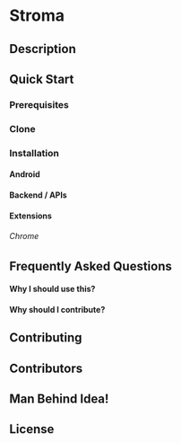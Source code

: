 # Stroma


## Description



## Quick Start

  
 ### Prerequisites  
       
 
 ### Clone

  
 ### Installation
  
  #### Android

  #### Backend / APIs

  #### Extensions
   ###### Chrome


## Frequently Asked Questions

  #### Why I should use this?

  #### Why should I contribute?

## Contributing

## Contributors

## Man Behind Idea!

## License

